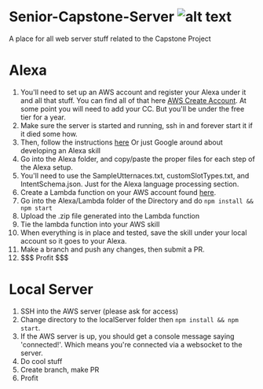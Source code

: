 # Senior-Capstone-Server ![alt text](https://travis-ci.org/El-Dringo-Brannde/Senior-Capstone-Server.svg?branch=master "Build Status")
A place for all web server stuff related to the Capstone Project

# Alexa 
1. You'll need to set up an AWS account and register your Alexa under it and all that stuff. You can find all of that here [AWS Create Account](https://portal.aws.amazon.com/billing/signup?nc2=h_ct&redirect_url=https%3A%2F%2Faws.amazon.com%2Fregistration-confirmation#/start). At some point you will need to add your CC. But you'll be under the free tier for a year. 
2. Make sure the server is started and running, ssh in and forever start it if it died some how.
3. Then, follow the instructions [here](https://developer.amazon.com/alexa-skills-kit/alexa-skill-quick-start-tutorial) Or just Google around about developing an Alexa skill
4. Go into the Alexa folder, and copy/paste the proper files for each step of the Alexa setup. 
5. You'll need to use the SampleUtternaces.txt, customSlotTypes.txt, and IntentSchema.json. Just for the Alexa language processing section.
6. Create a Lambda function on your AWS account found [here](https://portal.aws.amazon.com/billing/signup?nc2=h_ct&redirect_url=https%3A%2F%2Faws.amazon.com%2Fregistration-confirmation#/start). 
7.  Go into the Alexa/Lambda folder of the Directory and do `npm install && npm start`
8. Upload the .zip file generated into the Lambda function
9. Tie the lambda function into your AWS skill 
10. When everything is in place and tested, save the skill under your local account so it goes to your Alexa. 
11. Make a branch and push any changes, then submit a PR. 
12. \$\$\$ Profit \$\$\$


# Local Server
1. SSH into the AWS server (please ask for access)
2. Change directory to the localServer folder then `npm install && npm start`. 
3. If the AWS server is up, you should get a console message saying 'connected!'. Which means you're connected via a websocket to the server. 
4. Do cool stuff
5. Create branch, make PR
6. Profit

